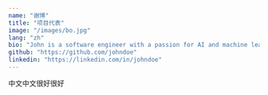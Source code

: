```yaml
---
name: "谢博"
title: "项目代表"
image: "/images/bo.jpg"
lang: "zh"
bio: "John is a software engineer with a passion for AI and machine learning."
github: "https://github.com/johndoe"
linkedin: "https://linkedin.com/in/johndoe"
---
```


中文中文很好很好
